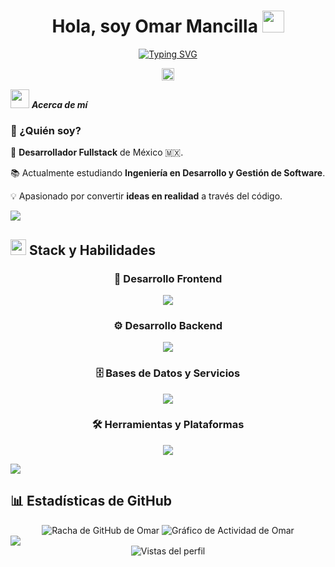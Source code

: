 <div align="center">
  
#  Hola, soy Omar Mancilla <img src="https://media.giphy.com/media/hvRJCLFzcasrR4ia7z/giphy.gif" width="35">

[![Typing SVG](https://readme-typing-svg.demolab.com?font=Fira+Code&duration=3500&pause=500&center=true&vCenter=true&width=435&lines=Desarrollador+Full+Stack+%F0%9F%A7%91%E2%80%8D%F0%9F%92%BB;Estudiante+de+Ingenier%C3%ADa+%F0%9F%8E%93+;Entusiasta+de+la+IA+%F0%9F%A4%96)](https://git.io/typing-svg)
  
<img src="https://user-images.githubusercontent.com/73097560/115834477-dbab4500-a447-11eb-908a-139a6edaec5c.gif" height="20">

</div>

<img src="https://github.com/7oSkaaa/7oSkaaa/blob/main/Images/about_me.gif?raw=true" width="30px">&nbsp;***Acerca de mí***

### 🌟 ¿Quién soy?

🚀 **Desarrollador Fullstack** de México 🇲🇽.

📚 Actualmente estudiando **Ingeniería en Desarrollo y Gestión de Software**.

💡 Apasionado por convertir **ideas en realidad** a través del código.

<img src="https://user-images.githubusercontent.com/73097560/115834477-dbab4500-a447-11eb-908a-139a6edaec5c.gif">

## <img src="https://media2.giphy.com/media/QssGEmpkyEOhBCb7e1/giphy.gif?cid=ecf05e47a0n3gi1bfqntqmob8g9aid1oyj2wr3ds3mg700bl&rid=giphy.gif" width ="25"> **Stack y Habilidades**

<div align="center">
  
### 🎨 Desarrollo Frontend

<p>
  <img src="https://skillicons.dev/icons?i=html,css,js,react,nextjs,tailwind,vite" />
</p>

### ⚙️ Desarrollo Backend

<p>
  <img src="https://skillicons.dev/icons?i=nodejs,express,laravel,java,python" />
</p>

### 🗄️ Bases de Datos y Servicios
<p>
  <img src="https://skillicons.dev/icons?i=mongodb,mysql,sqlite,postgres,firebase,supabase" />
</p>

### 🛠️ Herramientas y Plataformas

<p>
  <img src="https://skillicons.dev/icons?i=git,github,vscode,postman,npm,pnpm,linux,windows,vercel" />
</p>

</div>

<img src="https://user-images.githubusercontent.com/73097560/115834477-dbab4500-a447-11eb-908a-139a6edaec5c.gif">

## 📊 **Estadísticas de GitHub**

<div align="center">
<img src="https://streak-stats.demolab.com/?user=omancillav&theme=algolia" alt="Racha de GitHub de Omar"/>
<img src="https://github-readme-activity-graph.vercel.app/graph?username=omancillav&bg_color=0D1117&color=F8D866&line=F85D7F&point=FFFFFF&area=true&hide_border=true" alt="Gráfico de Actividad de Omar"/>
</div>

<img src="https://user-images.githubusercontent.com/73097560/115834477-dbab4500-a447-11eb-908a-139a6edaec5c.gif">
<div align="center">
<img src="https://komarev.com/ghpvc/?username=omancillav&color=blueviolet&style=for-the-badge&label=VISTAS+DEL+PERFIL" alt="Vistas del perfil" />
</div>
